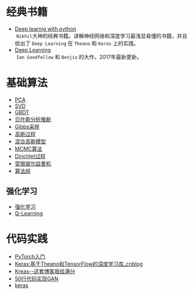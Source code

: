 
# 经典书籍

+ [Deep learnig with python](http://download.csdn.net/detail/sparroww/9855405)  
  `Nikhil`大神的经典书籍。讲解神经网络和深度学习最浅显易懂的书籍，并且给出了 `Deep Learning` 在 `Theano` 和 `Keras` 上的实践。
  
+ [Deep Learning ](https://github.com/HFTrader/DeepLearningBook)  
  `Ian Goodfellow` 和 `Benjio` 的大作，2017年最新更新。


# 基础算法 
+ [PCA](http://www.cnblogs.com/pinard/p/6239403.html)  
+ [SVD](http://www.cnblogs.com/pinard/p/6251584.html)  
+ [GBDT](http://www.cnblogs.com/pinard/p/6140514.html)  
+ [贝叶斯分析推断](http://www.datalearner.com/blog/1051459999897679)  
+ [Gibbs采样](http://www.cnblogs.com/pinard/p/6645766.html)  
+ [高斯过程](http://www.datalearner.com/blog/1051459170229238)   
+ [混合高斯模型](http://www.datalearner.com/blog/1051459258496145)  
+ [MCMC算法](http://www.datalearner.com/blog/1051459907954631)  
+ [Dirichlet过程](http://www.datalearner.com/blog/1051471599181249)  
+ [受限玻尔兹曼机](http://www.datalearner.com/blog/1051491808293861)  
+ [算法组](http://suanfazu.com/)  


## 强化学习
+ [强化学习](https://www.zhihu.com/question/49230922)  
+ [Q-Learning](https://morvanzhou.github.io/tutorials/machine-learning/reinforcement-learning/2-1-general-rl/)  

# 代码实践
+ [PyTorch入门](https://sherlockliao.github.io/)  
+ [Keras:基于Theano和TensorFlow的深度学习库_cnblog](http://www.cnblogs.com/LittleHann/p/6442161.html)
+ [Kreas--这套博客我给满分](http://www.jianshu.com/p/966e31faf32c)  
+ [50行代码实现GAN](https://jinfagang.github.io/2017/05/29/50%E8%A1%8C%E4%BB%A3%E7%A0%81%E5%AE%9E%E7%8E%B0GAN%E7%B3%BB%E5%88%97-PyTorch/)
+ [keras](https://keras.io/)
